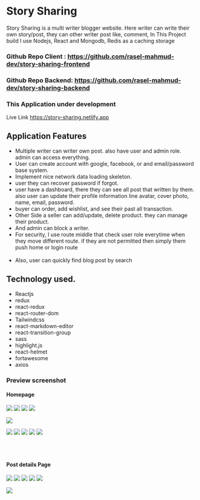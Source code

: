 # Story Sharing

Story Sharing is a multi writer blogger website. Here writer can write their own story/post, they can other writer post like, comment,
In This Project build I use Nodejs, React and Mongodb, Redis as a caching storage


### Github Repo Client : https://github.com/rasel-mahmud-dev/story-sharing-frontend
### Github Repo Backend: https://github.com/rasel-mahmud-dev/story-sharing-backend


### This Application under development

Live Link https://story-sharing.netlify.app


## Application Features
- Multiple writer can writer own post. also have user and admin role. admin can access everything.
- User can create account with google, facebook, or and email/password base system.
- Implement nice network data loading skeleton. 
- user they can recover password if forgot.
- user have a dashboard, there they can see all post that written by them. 
also user can update their profile information line avatar, cover photo, name, email, password.
- buyer can order, add wishlist, and see their past all transaction.
- Other Side a seller can add/update, delete product. they can manage their product.
- And admin can block a writer.
- For security, I use route middle that check user role everytime when they move different route.
  if they are not permitted then simply them push home or login route
  <br/>
  <br/>
- Also, user can quickly find blog post by search


## Technology used.

- Reactjs
- redux
- react-redux
- react-router-dom
- Tailwindcss
- react-markdown-editor
- react-transition-group
- sass
- highlight.js
- react-helmet
- fortawesome
- axios






### Preview screenshot

####  Homepage
![](public/thumbs/blog_home_1.jpg)
![](public/thumbs/blog_home_2.jpg)
![](public/thumbs/blog_home_dark_1.jpg)
![](public/thumbs/blog_home_dark_2.jpg)



![](public/thumbs/2022-03-29_125725.jpg)
<br/>

![](public/thumbs/blog_join_page_1.jpg)
![](public/thumbs/blog_login_page_1.jpg)
![](public/thumbs/blog_login_page_dark_1.jpg)
![](public/thumbs/blog_pass_reset_page_1.jpg)
![](public/thumbs/blog_user_profile_1.jpg)

<br/>
<br/>

#### Post details Page
![](public/thumbs/post_detail_dark_1.jpg)
![](public/thumbs/post_detail_dark_2.jpg)
![](public/thumbs/post_detail_dark_3.jpg)
![](public/thumbs/search_1.jpg)
![](public/thumbs/search_dark_2.jpg)

![](public/thumbs/blog_dashboard_page_1.jpg)
<br/>
